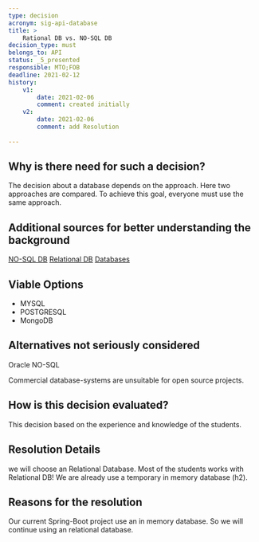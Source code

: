 ```yaml
---
type: decision
acronym: sig-api-database
title: >
    Rational DB vs. NO-SQL DB
decision_type: must
belongs_to: API
status: _5_presented
responsible: MTO;FOB
deadline: 2021-02-12
history:
    v1:
        date: 2021-02-06
        comment: created initially
    v2:
        date: 2021-02-06
        comment: add Resolution
   
---
```


## Why is there need for such a decision?
The decision about a database depends on the approach. Here two approaches are compared. To achieve this goal, everyone must use the same approach.

## Additional sources for better understanding the background

[NO-SQL DB](https://www.bigdata-insider.de/was-ist-nosql-a-615718/)
[Relational DB](https://www.bigdata-insider.de/was-ist-eine-relationale-datenbank-a-643028/)
[Databases](https://www.geeksforgeeks.org/top-10-open-source-nosql-databases-in-2020/)

## Viable Options
* MYSQL
* POSTGRESQL
* MongoDB

## Alternatives not seriously considered
Oracle NO-SQL
  
Commercial database-systems are unsuitable for open source projects.

## How is this decision evaluated?

This decision based on the experience and knowledge of the students.
 
## Resolution Details

we will choose an Relational Database. Most of the students works with Relational DB! We are already use a temporary in memory database (h2).

## Reasons for the resolution

Our current Spring-Boot project use an in memory database. So we will continue using an relational database.

